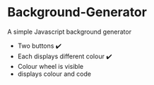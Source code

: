 # Background-Generator
A simple Javascript background generator
<ul> 
<li> Two buttons ✔️ </li>
  <li> Each displays different colour ✔️</li>
  <li> Colour wheel is visible  </li>
  <li> displays colour and code </li>
</ul>
